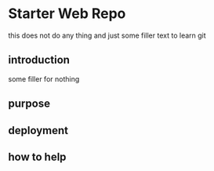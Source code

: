 # Starter Web Repo

this does not do any thing and just some filler text to learn git

## introduction
 
some filler for nothing

## purpose

## deployment

## how to help